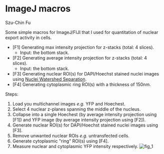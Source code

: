 ImageJ macros
====================
Szu-Chin Fu

Some simple macros for ImageJ/FIJI that I used for quantitation of nuclear export activity in cells.
* [F1] Generating max intensity projection for z-stacks (total: 4 slices). 
  * Input: the bottom stack.
* [F2] Generating average intensity projection for z-stacks (total: 4 slices). 
  * Input: the bottom stack.
* [F3] Generating nuclear ROI(s) for DAPI/Hoechst stained nuclei images using [Nuclei Watershed Separation](http://imagej.net/Nuclei_Watershed_Separation). 
* [F4] Generating cytoplasmic ring ROI(s) with a thickness of 150nm. 

Steps:
1. Load you multichannel images *e.g.* YFP and Hoechest.
2. Select 4 nuclear z-planes spanning the middle of the nucleus.
3. Collapse into a single Hoechest (by average intensity projection using [F1]) and YFP image (by average intensity projection using [F2]).
4. Generate nuclear ROI(s) for DAPI/Hoechst stained nuclei images using [F3].
5. Remove unwanted nuclear ROIs *e.g.* untransfected cells.
6. Generate cytoplasmic "ring" ROI(s) using [F4].
7. Measure nuclear and cytoplasmic YFP intensity respectively.
![fig_1](https://user-images.githubusercontent.com/10090315/33915255-fd1e5ed2-df67-11e7-9176-97d2be34d699.jpg)
